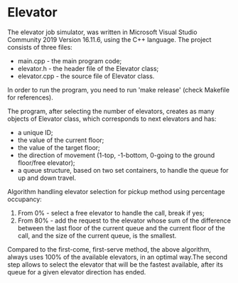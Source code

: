 # Elevator
The elevator job simulator, was written in Microsoft Visual Studio Community 2019 Version 16.11.6, using the C++ language. 
The project consists of three files:
- main.cpp - the main program code;
- elevator.h - the header file of the Elevator class;
- elevator.cpp - the source file of Elevator class.

In order to run the program, you need to run 'make release' (check Makefile for references).

The program, after selecting the number of elevators, creates as many objects of Elevator class, which corresponds to next elevators and has:
- a unique ID;
- the value of the current floor;
- the value of the target floor;
- the direction of movement (1-top, -1-bottom, 0-going to the ground floor/free elevator);
- a queue structure, based on two set containers, to handle the queue for up and down travel.

Algorithm handling elevator selection for pickup method using percentage occupancy:
1. From 0% - select a free elevator to handle the call, break if yes;
2. From 80% - add the request to the elevator whose sum of the difference between the last floor of the current queue and the current floor of the call, and the size of the current queue, is the smallest.

Compared to the first-come, first-serve method, the above algorithm, always uses 100% of the available elevators, in an optimal way.The second step allows to select the elevator that will be the fastest available, after its queue for a given elevator direction has ended.
